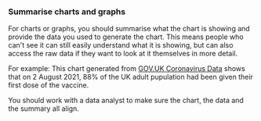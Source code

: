 ### Summarise charts and graphs

For charts or graphs, you should summarise what the chart is showing and provide the data you used to generate the chart. This means people who can't see it can still easily understand what it is showing, but can also access the raw data if they want to look at it themselves in more detail.

For example:
This chart generated from <a id="testlink" href="https://coronavirus.data.gov.uk/">GOV.UK Coronavirus Data</a> shows that on 2 August 2021, 88% of the UK adult pupulation had been given their first dose of the vaccine.

You should work with a data analyst to make sure the chart, the data and the summary all align.
